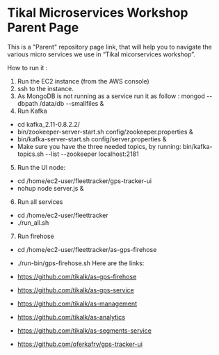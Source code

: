 # Tikal Microservices Workshop Parent Page

This is a "Parent" repository page link, that will help you to navigate the various micro services we use in “Tikal micorservices workshop”.

How to run it :

1. Run the EC2 instance (from the AWS console)
2. ssh to the instance.
3. As MongoDB is not running as a service run it as follow : mongod --dbpath /data/db --smallfiles &
4. Run Kafka
  * cd kafka_2.11-0.8.2.2/
  * bin/zookeeper-server-start.sh config/zookeeper.properties &
  * bin/kafka-server-start.sh config/server.properties &
  * Make sure you have the three needed topics, by running:  bin/kafka-topics.sh --list --zookeeper localhost:2181
5. Run the UI node:
  * cd /home/ec2-user/fleettracker/gps-tracker-ui
  * nohup node server.js &
6. Run all services
  * cd /home/ec2-user/fleettracker
  * ./run_all.sh 
7. Run firehose
  * cd /home/ec2-user/fleettracker/as-gps-firehose
  * ./run-bin/gps-firehose.sh
Here are the links:

* https://github.com/tikalk/as-gps-firehose
* https://github.com/tikalk/as-gps-service
* https://github.com/tikalk/as-management
* https://github.com/tikalk/as-analytics
* https://github.com/tikalk/as-segments-service
* https://github.com/oferkafry/gps-tracker-ui
